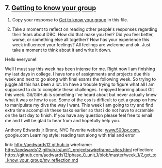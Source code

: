 ## 7. [Getting to know your group](7_get_to_know_your_group/readme.md)

1. Copy your response to <a href="https://github.com/Devbootcamp/phase_0_unit_1/tree/master/week_1/6_Get_to_know_your_group" target="_blank"> Get to know your group</a> in this file.

<!-- Insert your response here  -->

2. Take a moment to reflect on reading other people's responses regarding their fears about DBC. How did that make you feel? Did you feel better, worse, or something else all together? How has your experience this week influenced your feelings? All feelings are welcome and ok. Just take a moment to think about it and write it down. 

<!-- Insert your response here -->

Hello everyone!

Well I must say this week has been intense for me. Right now I am finishing my last days in college.  I have tons of assignments and projects due this week and next to go along with final exams the following week.  So trying to juggle all this has been a lot.  Im have a trouble trying to figure what all I am supposed to do to complete these challenges. I enjoyed learning about Git this week. Git/GitHub is something i've heard about but never actually knew what it was or how to use.  Some of the css is difficult to get a grasp on how to manipulate my divs the way I want.  This week I am going to try and find extra time accomplish these tasks earlier so that i do not have to scramble on the last day to finish. If you have any question please feel free to email me and I will be glad to hear from and hopefully help you.  


Anthony Edwards jr
Bronx, NYC
Favorite website: www.500px.com, google.com
Learning style: reading text along with trial and error

link:  http://aedwards12.github.io
wireframe: http://aedwards12.github.io/unit1_projects/wireframe_sites.html
reflection: https://github.com/aedwards12/phase_0_unit_1/blob/master/week_1/7_get_to_know_your_group/my_reflection.md
